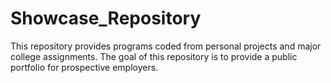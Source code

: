 # Showcase_Repository
 This repository provides programs coded from personal projects and major college assignments. The goal of this repository is to provide a public portfolio for prospective employers.

